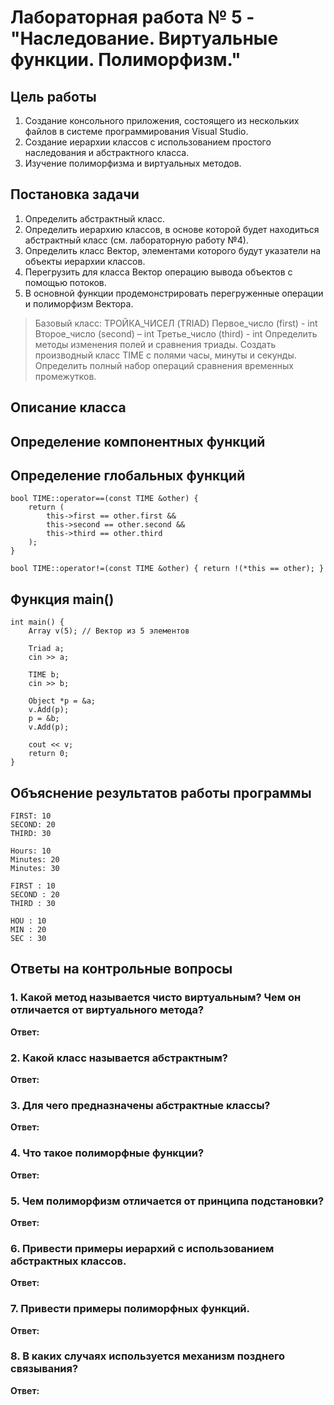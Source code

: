 # Лабораторная работа № 5 - "Наследование. Виртуальные функции. Полиморфизм."

## Цель работы
1. Создание консольного приложения, состоящего из нескольких файлов в системе
программирования Visual Studio.
2. Создание иерархии классов с использованием простого наследования и абстрактного класса.
3. Изучение полиморфизма и виртуальных методов.

## Постановка задачи
1. Определить абстрактный класс.
2. Определить иерархию классов, в основе которой будет находиться абстрактный класс (см. лабораторную работу №4).
3. Определить класс Вектор, элементами которого будут указатели на объекты иерархии классов.
4. Перегрузить для класса Вектор операцию вывода объектов с помощью потоков.
5. В основной функции продемонстрировать перегруженные операции и полиморфизм Вектора.

>Базовый класс:
>    ТРОЙКА_ЧИСЕЛ (TRIAD)
>    Первое_число (first) - int
>    Второе_число (second) – int
>    Третье_число (third) - int
>Определить методы изменения полей и сравнения триады. Создать производный класс TIME с полями часы, минуты и секунды. Определить полный набор операций сравнения временных промежутков.

## Описание класса


## Определение компонентных функций


## Определение глобальных функций
```
bool TIME::operator==(const TIME &other) {
    return (
        this->first == other.first &&
        this->second == other.second &&
        this->third == other.third
    );
}

bool TIME::operator!=(const TIME &other) { return !(*this == other); }
```

## Функция main()
```
int main() {
    Array v(5); // Вектор из 5 элементов

    Triad a;
    cin >> a;

    TIME b;
    cin >> b;

    Object *p = &a;
    v.Add(p);
    p = &b;
    v.Add(p);

    cout << v;
    return 0;
}
```

## Объяснение результатов работы программы
```
FIRST: 10
SECOND: 20
THIRD: 30

Hours: 10
Minutes: 20
Minutes: 30

FIRST : 10
SECOND : 20
THIRD : 30

HOU : 10
MIN : 20
SEC : 30
```

## Ответы на контрольные вопросы
### 1. Какой метод называется чисто виртуальным? Чем он отличается от виртуального метода?
**Ответ:** 

### 2. Какой класс называется абстрактным?
**Ответ:** 

### 3. Для чего предназначены абстрактные классы?
**Ответ:** 

### 4. Что такое полиморфные функции?
**Ответ:** 

### 5. Чем полиморфизм отличается от принципа подстановки?
**Ответ:** 

### 6. Привести примеры иерархий с использованием абстрактных классов.
**Ответ:** 

### 7. Привести примеры полиморфных функций.
**Ответ:** 

### 8. В каких случаях используется механизм позднего связывания?
**Ответ:** 
